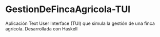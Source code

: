 # GestionDeFincaAgricola-TUI
Aplicación Text User Interface (TUI) que simula la gestión de una finca agrícola. Desarrollada con Haskell
